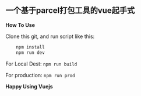 ## 一个基于parcel打包工具的vue起手式

**How To Use**

Clone this git, and run script like this:
```bash
    npm install
    npm run dev
```

For Local Dest:
    `npm run build`

For production:
    `npm run prod`

**Happy Using Vuejs**